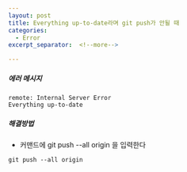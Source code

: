 ```yaml
---
layout: post
title: Everything up-to-date라며 git push가 안될 때
categories:
  - Error
excerpt_separator:  <!--more-->

---
```


##### 에러 메시지
```
remote: Internal Server Error
Everything up-to-date
```

##### 해결방법
- 커맨드에 git push --all origin 을 입력한다

```
git push --all origin
```

